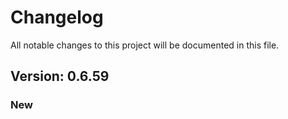 # Changelog

All notable changes to this project will be documented in this file.

## Version: 0.6.59

### New



